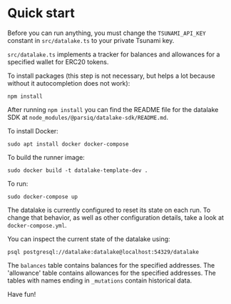 # Quick start

Before you can run anything, you must change the `TSUNAMI_API_KEY` constant in `src/datalake.ts` to your private Tsunami key.

`src/datalake.ts` implements a tracker for balances and allowances for a specified wallet for ERC20 tokens.

To install packages (this step is not necessary, but helps a lot because without it autocompletion does not work):

```
npm install
```

After running `npm install` you can find the README file for the datalake SDK at `node_modules/@parsiq/datalake-sdk/README.md`.

To install Docker:

```
sudo apt install docker docker-compose
```

To build the runner image:

```
sudo docker build -t datalake-template-dev .
```

To run:

```
sudo docker-compose up
```

The datalake is currently configured to reset its state on each run. To change that behavior, as well as other configuration details, take a look at `docker-compose.yml`.

You can inspect the current state of the datalake using:

```
psql postgresql://datalake:datalake@localhost:54329/datalake
```

The `balances` table contains balances for the specified addresses. The 'allowance' table contains allowances for the specified addresses. The tables with names ending in `_mutations` contain historical data.

Have fun!
